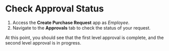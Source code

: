 # Check Approval Status

1.	Access the **Create Purchase Request** app as _Employee_.
2.	Navigate to the **Approvals** tab to check the status of your request.
   
At this point, you should see that the first level approval is complete, and the second level approval is in progress.

